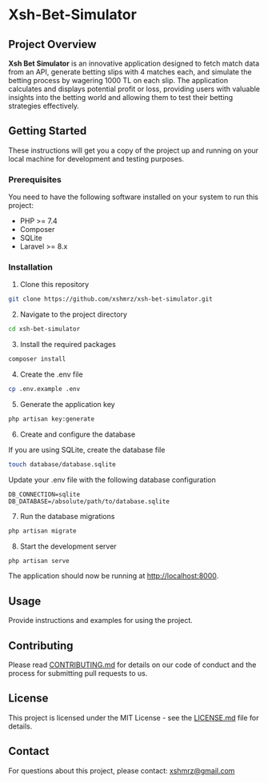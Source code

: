 
# Xsh-Bet-Simulator

## Project Overview

**Xsh Bet Simulator** is an innovative application designed to fetch match data from an API, generate betting slips with
4 matches each, and simulate the betting process by wagering 1000 TL on each slip. The application calculates and
displays potential profit or loss, providing users with valuable insights into the betting world and allowing them to
test their betting strategies effectively.

## Getting Started

These instructions will get you a copy of the project up and running on your local machine for development and testing purposes.

### Prerequisites

You need to have the following software installed on your system to run this project:

- PHP >= 7.4
- Composer
- SQLite
- Laravel >= 8.x

### Installation

1. Clone this repository

```bash
git clone https://github.com/xshmrz/xsh-bet-simulator.git
```

2. Navigate to the project directory

```bash
cd xsh-bet-simulator
```

3. Install the required packages

```bash
composer install
```

4. Create the .env file

```bash
cp .env.example .env
```

5. Generate the application key

```bash
php artisan key:generate
```

6. Create and configure the database

If you are using SQLite, create the database file

```bash
touch database/database.sqlite
```

Update your .env file with the following database configuration

```env
DB_CONNECTION=sqlite
DB_DATABASE=/absolute/path/to/database.sqlite
```

7. Run the database migrations

```bash
php artisan migrate
```

8. Start the development server

```bash
php artisan serve
```

The application should now be running at [http://localhost:8000](http://localhost:8000).

## Usage

Provide instructions and examples for using the project.

## Contributing

Please read [CONTRIBUTING.md](CONTRIBUTING.md) for details on our code of conduct and the process for submitting pull requests to us.

## License

This project is licensed under the MIT License - see the [LICENSE.md](LICENSE.md) file for details.

## Contact

For questions about this project, please contact: [xshmrz@gmail.com](mailto:xshmrz@gmail.com)
